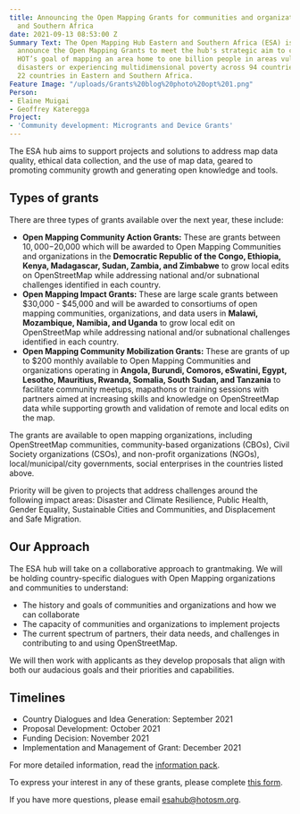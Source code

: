 ```yaml
---
title: Announcing the Open Mapping Grants for communities and organizations in Eastern
  and Southern Africa
date: 2021-09-13 08:53:00 Z
Summary Text: The Open Mapping Hub Eastern and Southern Africa (ESA) is excited to
  announce the Open Mapping Grants to meet the hub's strategic aim to contribute to
  HOT’s goal of mapping an area home to one billion people in areas vulnerable to
  disasters or experiencing multidimensional poverty across 94 countries; including
  22 countries in Eastern and Southern Africa.
Feature Image: "/uploads/Grants%20blog%20photo%20opt%201.png"
Person:
- Elaine Muigai
- Geoffrey Kateregga
Project:
- 'Community development: Microgrants and Device Grants'
---
```


The ESA hub aims to support projects and solutions to address map data quality, ethical data collection, and the use of map data, geared to promoting community growth and generating open knowledge and tools.

## Types of grants
There are three types of grants available over the next year, these include: 

* **Open Mapping Community Action Grants:**  These are grants between $10,000-$20,000 which will be awarded to Open Mapping Communities and organizations in the **Democratic Republic of the Congo, Ethiopia, Kenya, Madagascar, Sudan, Zambia, and Zimbabwe** to grow local edits on OpenStreetMap while addressing national and/or subnational challenges identified in each country.
* **Open Mapping Impact Grants:** These are large scale grants between $30,000 - $45,000 and will be awarded to consortiums of open mapping communities, organizations, and data users in **Malawi, Mozambique, Namibia, and Uganda** to grow local edit on OpenStreetMap while addressing national and/or subnational challenges identified in each country. 
* **Open Mapping Community Mobilization Grants:** These are grants of up to $200 monthly available to Open Mapping Communities and organizations operating in **Angola, Burundi, Comoros, eSwatini, Egypt, Lesotho, Mauritius, Rwanda, Somalia, South Sudan, and Tanzania** to facilitate community meetups, mapathons or training sessions with partners aimed at increasing skills and knowledge on OpenStreetMap data while supporting growth and validation of remote and local edits on the map. 

The grants are available to open mapping organizations, including OpenStreetMap communities, community-based organizations (CBOs), Civil Society organizations (CSOs), and non-profit organizations (NGOs), local/municipal/city governments, social enterprises in the countries listed above.

Priority will be given to projects that address challenges around the following impact areas: Disaster and Climate Resilience, Public Health, Gender Equality, Sustainable Cities and Communities, and Displacement and Safe Migration.
 
## Our Approach 
The ESA hub will take on a collaborative approach to grantmaking. We will be holding country-specific dialogues with Open Mapping organizations and communities to understand: 
* The history and goals of communities and organizations and how we can collaborate
* The capacity of communities and organizations to implement projects 
* The current spectrum of partners, their data needs, and challenges in contributing to and using OpenStreetMap.

We will then work with applicants as they develop proposals that align with both our audacious goals and their priorities and capabilities.

## Timelines 
* Country Dialogues and Idea Generation: September 2021
* Proposal Development: October 2021
* Funding Decision: November 2021 
* Implementation and Management of Grant: December 2021 

For more detailed information, read the [information pack](https://wiki.openstreetmap.org/wiki/Humanitarian_OSM_Team/Open_Mapping_Hub_Eastern_and_Southern_Africa/Open_Mapping_Grants_2021).

To express your interest in any of these grants, please complete [this form](https://forms.gle/oFLQU8TJrk1Jzn7u8). 

If you have more questions, please email [esahub@hotosm.org](mailto:esahub@hotosm.org).